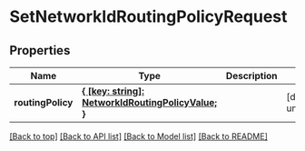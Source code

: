 # SetNetworkIdRoutingPolicyRequest

## Properties

|Name | Type | Description | Notes|
|------------ | ------------- | ------------- | -------------|
|**routingPolicy** | [**{ [key: string]: NetworkIdRoutingPolicyValue; }**](NetworkIdRoutingPolicyValue.md) |  | [default to undefined]|




[[Back to top]](#) [[Back to API list]](../../README.md#documentation-for-api-endpoints) [[Back to Model list]](../../README.md#documentation-for-models) [[Back to README]](../../README.md)
